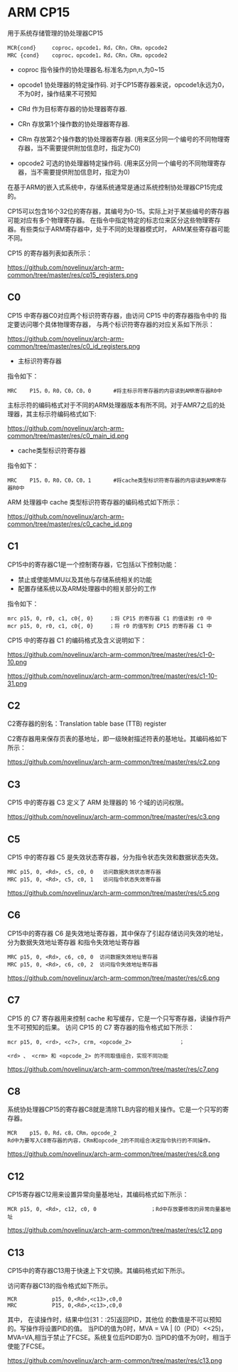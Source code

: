 ARM CP15
========================================

用于系统存储管理的协处理器CP15

```
MCR{cond}     coproc，opcode1，Rd，CRn，CRm，opcode2
MRC {cond}    coproc，opcode1，Rd，CRn，CRm，opcode2
```

* coproc      指令操作的协处理器名.标准名为pn,n,为0~15
* opcode1     协处理器的特定操作码. 对于CP15寄存器来说，opcode1永远为0，不为0时，操作结果不可预知
* CRd         作为目标寄存器的协处理器寄存器.
* CRn         存放第1个操作数的协处理器寄存器.
* CRm         存放第2个操作数的协处理器寄存器.
              (用来区分同一个编号的不同物理寄存器，当不需要提供附加信息时，指定为C0)

* opcode2     可选的协处理器特定操作码.
              (用来区分同一个编号的不同物理寄存器，当不需要提供附加信息时，指定为0)

在基于ARM的嵌入式系统中，存储系统通常是通过系统控制协处理器CP15完成的。

CP15可以包含16个32位的寄存器，其编号为0-15。实际上对于某些编号的寄存器可能对应有多个物理寄存器。
在指令中指定特定的标志位来区分这些物理寄存器。有些类似于ARM寄存器中，处于不同的处理器模式时，
ARM某些寄存器可能不同。

CP15 的寄存器列表如表所示：

https://github.com/novelinux/arch-arm-common/tree/master/res/cp15_registers.png

C0
----------------------------------------

CP15 中寄存器C0对应两个标识符寄存器，由访问 CP15 中的寄存器指令中的 <opcode2>
指定要访问哪个具体物理寄存器， <opcode2> 与两个标识符寄存器的对应关系如下所示：

https://github.com/novelinux/arch-arm-common/tree/master/res/c0_id_registers.png

* 主标识符寄存器

指令如下：

```
MRC    P15，0，R0，C0，C0，0       #将主标示符寄存器的内容读到AMR寄存器R0中
```

主标示符的编码格式对于不同的ARM处理器版本有所不同。对于AMR7之后的处理器，其主标示符编码格式如下:

https://github.com/novelinux/arch-arm-common/tree/master/res/c0_main_id.png

* cache类型标识符寄存器

指令如下：

```
MRC    P15，0，R0，C0，C0，1       #将cache类型标识符寄存器的内容读到AMR寄存器R0中
```

ARM 处理器中 cache 类型标识符寄存器的编码格式如下所示：

https://github.com/novelinux/arch-arm-common/tree/master/res/c0_cache_id.png

C1
----------------------------------------

CP15中的寄存器C1是一个控制寄存器，它包括以下控制功能：

* 禁止或使能MMU以及其他与存储系统相关的功能
* 配置存储系统以及ARM处理器中的相关部分的工作

指令如下：

```
mrc p15, 0, r0, c1, c0{, 0}     ；将 CP15 的寄存器 C1 的值读到 r0 中
mcr p15, 0, r0, c1, c0{, 0}     ；将 r0 的值写到 CP15 的寄存器 C1 中
```

CP15 中的寄存器 C1 的编码格式及含义说明如下：

https://github.com/novelinux/arch-arm-common/tree/master/res/c1-0-10.png

https://github.com/novelinux/arch-arm-common/tree/master/res/c1-10-31.png

C2
----------------------------------------

C2寄存器的别名：Translation table base (TTB) register

C2寄存器用来保存页表的基地址，即一级映射描述符表的基地址。其编码格如下所示：

https://github.com/novelinux/arch-arm-common/tree/master/res/c2.png

C3
----------------------------------------

CP15 中的寄存器 C3 定义了 ARM 处理器的 16 个域的访问权限。

https://github.com/novelinux/arch-arm-common/tree/master/res/c3.png

C5
----------------------------------------

CP15 中的寄存器 C5 是失效状态寄存器，分为指令状态失效和数据状态失效。

```
MRC p15, 0, <Rd>, c5, c0, 0   访问数据失效状态寄存器
MRC p15, 0, <Rd>, c5, c0, 1   访问指令状态失效寄存器
```

https://github.com/novelinux/arch-arm-common/tree/master/res/c5.png

C6
----------------------------------------

CP15中的寄存器 C6 是失效地址寄存器，其中保存了引起存储访问失效的地址，分为数据失效地址寄存器
和指令失效地址寄存器

```
MRC p15, 0, <Rd>, c6, c0, 0  访问数据失效地址寄存器
MRC p15, 0, <Rd>, c6, c0, 2  访问指令失效地址寄存器
```

https://github.com/novelinux/arch-arm-common/tree/master/res/c6.png

C7
----------------------------------------

CP15 的 C7 寄存器用来控制 cache 和写缓存，它是一个只写寄存器，读操作将产生不可预知的后果。
访问 CP15 的 C7 寄存器的指令格式如下所示：

```
mcr p15, 0, <rd>, <c7>, crm, <opcode_2>               ；

<rd> 、 <crm> 和 <opcode_2> 的不同取值组合，实现不同功能
```

https://github.com/novelinux/arch-arm-common/tree/master/res/c7.png

C8
----------------------------------------

系统协处理器CP15的寄存器C8就是清除TLB内容的相关操作。它是一个只写的寄存器。

```
MCR    p15，0，Rd，c8，CRm，opcode_2
Rd中为要写入C8寄存器的内容，CRm和opcode_2的不同组合决定指令执行的不同操作。
```

https://github.com/novelinux/arch-arm-common/tree/master/res/c8.png

C12
----------------------------------------

CP15寄存器C12用来设置异常向量基地址，其编码格式如下所示：

```
MCR p15, 0, <Rd>, c12, c0, 0                 ；Rd中存放要修改的异常向量基地址
```

https://github.com/novelinux/arch-arm-common/tree/master/res/c12.png

C13
----------------------------------------

CP15中的寄存器C13用于快速上下文切换。其编码格式如下所示。

访问寄存器C13的指令格式如下所示。

```
MCR           p15, 0,<Rd>,<c13>,c0,0
MRC           P15, 0,<Rd>,<c13>,c0,0
```

其中， 在读操作时，结果中位[31：:25]返回PID，其他位 的数值是不可以预知的。写操作将设置PID的值。
        当PID的值为0时，MVA = VA  |  (0（PID）<<25)，MVA=VA,相当于禁止了FCSE。系统复位后PID即为0.
        当PID的值不为0时，相当于使能了FCSE。

https://github.com/novelinux/arch-arm-common/tree/master/res/c13.png
